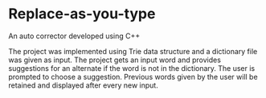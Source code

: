 # Replace-as-you-type
An auto corrector developed using C++

The project was
implemented using Trie data structure and a dictionary file was given as input. The
project gets an input word and provides suggestions for an alternate if the word is not
in the dictionary. The user is prompted to choose a suggestion. Previous words given
by the user will be retained and displayed after every new input.
